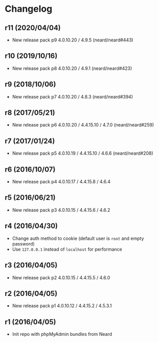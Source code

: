 # Changelog

## r11 (2020/04/04)

* New release pack p9 4.0.10.20 / 4.9.5 (neard/neard#443)

## r10 (2019/10/16)

* New release pack p8 4.0.10.20 / 4.9.1 (neard/neard#423)

## r9 (2018/10/06)

* New release pack p7 4.0.10.20 / 4.8.3 (neard/neard#394)

## r8 (2017/05/21)

* New release pack p6 4.0.10.20 / 4.4.15.10 / 4.7.0 (neard/neard#259)

## r7 (2017/01/24)

* New release pack p5 4.0.10.19 / 4.4.15.10 / 4.6.6 (neard/neard#208)

## r6 (2016/10/07)

* New release pack p4 4.0.10.17 / 4.4.15.8 / 4.6.4

## r5 (2016/06/21)

* New release pack p3 4.0.10.15 / 4.4.15.6 / 4.6.2

## r4 (2016/04/30)

* Change auth method to cookie (default user is `root` and empty password)
* Use `127.0.0.1` instead of `localhost` for performance

## r3 (2016/04/05)

* New release pack p2 4.0.10.15 / 4.4.15.5 / 4.6.0

## r2 (2016/04/05)

* New release pack p1 4.0.10.12 / 4.4.15.2 / 4.5.3.1

## r1 (2016/04/05)

* Init repo with phpMyAdmin bundles from Neard
